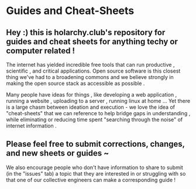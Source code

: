 # Guides and Cheat-Sheets
## Hey :) this is holarchy.club's repository for guides and cheat sheets for anything techy or computer related !

The internet has yielded incredible free tools that can run  productive , scientific , and critical applications. Open source software is this closest thing we've had to a broadening commons and we believe strongly in making the open source stack as accessible as possible .

Many people have ideas for things , 
like developing a web application , running a website , uploading to a server , running linux at home ...
Yet there is a large chasm between ideation and execution - we love the idea of "cheat-sheets" that we can reference to help bridge gaps in understanding , while eliminating or reducing time spent "searching through the noise" of internet information .

## Please feel free to submit corrections, changes, and new sheets or guides ~ 
We also encourage people who don't have information to share to submit (in the "issues" tab) a topic that they are interested in or struggling with so that one of our collective engineers can make a corresponding guide !
